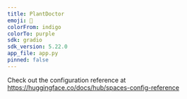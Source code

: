 ```yaml
---
title: PlantDoctor
emoji: 🏢
colorFrom: indigo
colorTo: purple
sdk: gradio
sdk_version: 5.22.0
app_file: app.py
pinned: false
---
```


Check out the configuration reference at https://huggingface.co/docs/hub/spaces-config-reference
